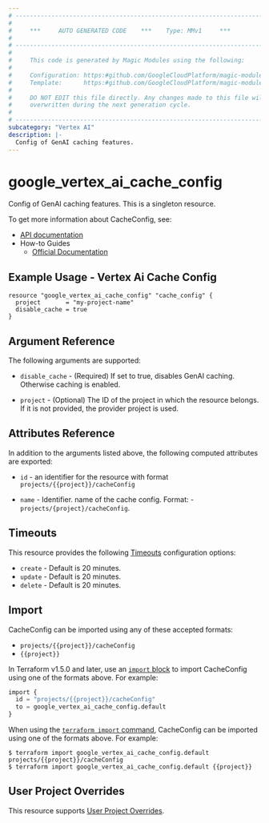 ```yaml
---
# ----------------------------------------------------------------------------
#
#     ***     AUTO GENERATED CODE    ***    Type: MMv1     ***
#
# ----------------------------------------------------------------------------
#
#     This code is generated by Magic Modules using the following:
#
#     Configuration: https:#github.com/GoogleCloudPlatform/magic-modules/tree/main/mmv1/products/vertexai/CacheConfig.yaml
#     Template:      https:#github.com/GoogleCloudPlatform/magic-modules/tree/main/mmv1/templates/terraform/resource.html.markdown.tmpl
#
#     DO NOT EDIT this file directly. Any changes made to this file will be
#     overwritten during the next generation cycle.
#
# ----------------------------------------------------------------------------
subcategory: "Vertex AI"
description: |-
  Config of GenAI caching features.
---
```


# google_vertex_ai_cache_config

Config of GenAI caching features. This is a singleton resource.


To get more information about CacheConfig, see:

* [API documentation](https://cloud.google.com/vertex-ai/generative-ai/docs/reference/rest/v1/projects/updateCacheConfig)
* How-to Guides
    * [Official Documentation](https://cloud.google.com/vertex-ai/generative-ai/docs/reference/rest/Shared.Types/CacheConfig)

## Example Usage - Vertex Ai Cache Config


```hcl
resource "google_vertex_ai_cache_config" "cache_config" {
  project       = "my-project-name"
  disable_cache = true
}
```

## Argument Reference

The following arguments are supported:


* `disable_cache` -
  (Required)
  If set to true, disables GenAI caching. Otherwise caching is enabled.


* `project` - (Optional) The ID of the project in which the resource belongs.
    If it is not provided, the provider project is used.



## Attributes Reference

In addition to the arguments listed above, the following computed attributes are exported:

* `id` - an identifier for the resource with format `projects/{{project}}/cacheConfig`

* `name` -
  Identifier. name of the cache config. Format: - `projects/{project}/cacheConfig`.


## Timeouts

This resource provides the following
[Timeouts](https://developer.hashicorp.com/terraform/plugin/sdkv2/resources/retries-and-customizable-timeouts) configuration options:

- `create` - Default is 20 minutes.
- `update` - Default is 20 minutes.
- `delete` - Default is 20 minutes.

## Import


CacheConfig can be imported using any of these accepted formats:

* `projects/{{project}}/cacheConfig`
* `{{project}}`


In Terraform v1.5.0 and later, use an [`import` block](https://developer.hashicorp.com/terraform/language/import) to import CacheConfig using one of the formats above. For example:

```tf
import {
  id = "projects/{{project}}/cacheConfig"
  to = google_vertex_ai_cache_config.default
}
```

When using the [`terraform import` command](https://developer.hashicorp.com/terraform/cli/commands/import), CacheConfig can be imported using one of the formats above. For example:

```
$ terraform import google_vertex_ai_cache_config.default projects/{{project}}/cacheConfig
$ terraform import google_vertex_ai_cache_config.default {{project}}
```

## User Project Overrides

This resource supports [User Project Overrides](https://registry.terraform.io/providers/hashicorp/google/latest/docs/guides/provider_reference#user_project_override).
